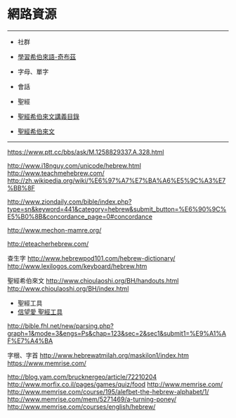 # 網路資源
---
- 社群
 - [學習希伯來語-奇布茲](https://www.facebook.com/groups/308100932705850/)

- 字母、單字

- 會話

- 聖經
 - [聖經希伯來文講義目錄](http://www.chioulaoshi.org/BH/handouts.html)
 - [聖經希伯來文](http://www.chioulaoshi.org/BH/index.html)


----
https://www.ptt.cc/bbs/ask/M.1258829337.A.328.html

http://www.i18nguy.com/unicode/hebrew.html
http://www.teachmehebrew.com/
http://zh.wikipedia.org/wiki/%E6%97%A7%E7%BA%A6%E5%9C%A3%E7%BB%8F

http://www.ziondaily.com/bible/index.php?type=sn&keyword=441&category=hebrew&submit_button=%E6%90%9C%E5%B0%8B&concordance_page=0#concordance

http://www.mechon-mamre.org/

http://eteacherhebrew.com/

查生字  http://www.hebrewpod101.com/hebrew-dictionary/
http://www.lexilogos.com/keyboard/hebrew.htm

聖經希伯來文
http://www.chioulaoshi.org/BH/handouts.html
http://www.chioulaoshi.org/BH/index.html

- 聖經工具
 - [信望愛 聖經工具](https://bible.fhl.net/new/read.php)

http://bible.fhl.net/new/parsing.php?graph=1&mode=3&engs=Ps&chap=123&sec=2&sec1&submit1=%E9%A1%AF%E7%A4%BA

字根、字首
http://www.hebrewatmilah.org/maskilon1/index.htm
https://www.memrise.com/

http://blog.yam.com/brucknergeo/article/72210204
http://www.morfix.co.il/pages/games/quiz/food
http://www.memrise.com/
http://www.memrise.com/course/195/alefbet-the-hebrew-alphabet/1/
http://www.memrise.com/mem/5271469/a-turning-poney/
http://www.memrise.com/courses/english/hebrew/